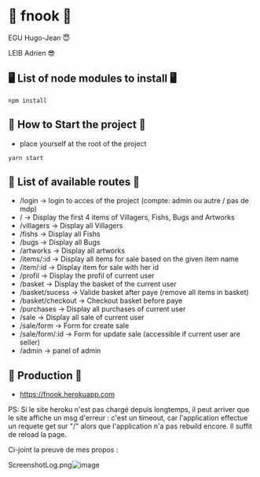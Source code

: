 # 🍕 fnook 🍕

EGU Hugo-Jean 😇

LEIB Adrien 😎

## 🖥️ List of node modules to install 🖥️
```
npm install
```

## 🧪 How to Start the project 🧪
- place yourself at the root of the project
```
yarn start
```


## 📖 List of available routes 📖 
- /login -> login to acces of the project (compte: admin ou autre / pas de mdp)
- / -> Display the first 4 items of Villagers, Fishs, Bugs and Artworks
- /villagers -> Display all Villagers
- /fishs -> Display all Fishs
- /bugs -> Display all Bugs
- /artworks -> Display all artworks
- /items/:id -> Display all items for sale based on the given item name
- /item/:id -> Display item for sale with her id
- /profil -> Display the profil of current user
- /basket -> Display the basket of the current user
- /basket/sucess -> Valide basket after paye (remove all items in basket)
- /basket/checkout -> Checkout basket before paye
- /purchases -> Display all purchases of current user
- /sale -> Display all sale of current user
- /sale/form -> Form for create sale
- /sale/form/:id -> Form for update sale (accessible if current user are seller)
- /admin -> panel of admin

## 🤝 Production 🤝
- https://fnook.herokuapp.com

PS: Si le site heroku n'est pas chargé depuis longtemps, il peut arriver que le site affiche un msg d'erreur : c'est un timeout, car l'application effectue un requete get sur "/" alors que l'application n'a pas rebuild encore. Il suffit de reload la page.

Ci-joint la preuve de mes propos :

ScreenshotLog.png![image](https://user-images.githubusercontent.com/12957553/113265727-c58ce780-92d4-11eb-8daa-981945e1270f.png)

